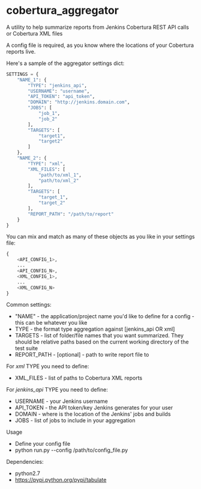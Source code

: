 cobertura_aggregator
=================

A utility to help summarize reports from Jenkins Cobertura REST API calls or Cobertura XML files

A config file is required, as you know where the locations of your Cobertura reports live.

Here's a sample of the aggregator settings dict:
```python
SETTINGS = {
    "NAME_1": {
        "TYPE": "jenkins_api",
        "USERNAME": "username",
        "API_TOKEN": "api_token",
        "DOMAIN": "http://jenkins.domain.com",
        "JOBS": [
            "job_1",
            "job_2"
        ],
        "TARGETS": [
            "target1",
            "target2"
        ]
    },
    "NAME_2": {
        "TYPE": "xml",
        "XML_FILES": [
            "path/to/xml_1",
            "path/to/xml_2"
        ],
        "TARGETS": [
            "target_1",
            "target_2"
        ],
        "REPORT_PATH": "/path/to/report"
    }
}
```

You can mix and match as many of these objects as you like in your settings file:
```python
{
    <API_CONFIG_1>,
    ...
    <API_CONFIG_N>,
    <XML_CONFIG_1>,
    ...
    <XML_CONFIG_N>
}
```

Common settings:
- "NAME" - the application/project name you'd like to define for a config - this can be whatever you like
- TYPE - the format type aggregation against [jenkins_api OR xml]
- TARGETS - list of folder/file names that you want summarized. They should be relative paths based on the current working directory of the test suite
- REPORT_PATH - [optional] - path to write report file to

For *xml* TYPE you need to define:
- XML_FILES - list of paths to Cobertura XML reports

For *jenkins_api* TYPE you need to define:
- USERNAME - your Jenkins username
- API_TOKEN - the API token/key Jenkins generates for your user
- DOMAIN - where is the location of the Jenkins' jobs and builds
- JOBS - list of jobs to include in your aggregation

Usage
- Define your config file
- python run.py --config /path/to/config_file.py

Dependencies:
- python2.7
- https://pypi.python.org/pypi/tabulate
